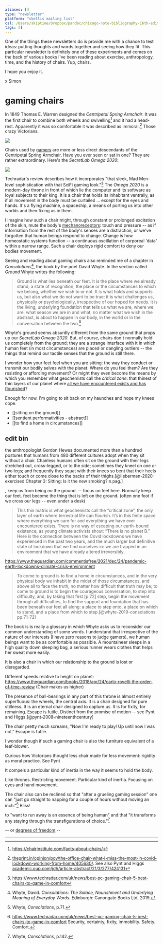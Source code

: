 ```yaml
---
aliases: []
type: "newsletter"
platform: "skellis mailing list"
csl: /Users/skiptime/Dropbox/pandoc/chicago-note-bibliography-16th-edition.csl
tags: []
---
```



One of the things these newsletters do is provide me with a chance to test ideas: putting thoughts and words together and seeing how they fit. This particular newsletter is definitely one of these experiments and comes on the back of various books I've been reading about exercise, anthropology, time, and the history of chairs. Yup, chairs.

I hope you enjoy it.

x Simon

# gaming chairs

In 1849 Thomas E. Warren designed the _Centripetal Spring Armchair_. It was the first chair to combine both wheels and swivelling[^warren] and it had a head-rest. Apparently it was so comfortable it was described as immoral.[^jha] Those crazy Victorians.

![](/assets/centripetal.jpg)

Chairs used by [gamers](https://en.wikipedia.org/wiki/Gamer) are more or less direct descendants of the Centripetal Spring Armchair. Have you ever seen or sat in one? They are rather extraordinary. Here's the _SecretLab Omega 2020_:

![](/assets/gaming-chair.jpg)

Techradar's review describes how it incorporates "that sleek, Mad Men-level sophistication with that SciFi gaming look."[^rev1] The _Omega 2020_ is a modern-day throne in front of which lie the computer and its software as loyal subjects to their king. It is a chair that holds its inhabitant ventrally, as if all movement in the body must be curtailed ... except for the eyes and hands. It's a flying machine, a spaceship, a means of porting us into other worlds and then fixing us in them. 

I imagine how such a chair might, through constant or prolonged excitation of the skin, mute the body's [mechanoreceptors](https://en.wikipedia.org/wiki/Mechanoreceptor): touch and pressure -- as if information from the rest of the body's senses are a distraction, or we've forgotten that human beings respond to change. Change is how homeostatic systems function -- a continuous oscillation of corporeal 'data' within a narrow range. Such a chair deploys rigid comfort to deny our bodies movement. 

Seeing and reading about gaming chairs also reminded me of a chapter in  _Consolations_[^dw], the book by the poet David Whyte. In the section called _Ground_ Whyte writes the following: 

> Ground is what lies beneath our feet. It is the place where we already stand; a state of recognition, the place or the circumstances to which we belong, whether we wish to or not. It is what holds and supports us, but also what we do not want to be true: it is what challenges us, physically or psychologically, irrespective of our hoped for needs. It is the living, underlying foundation that tells us what we are, where we are, what season we are in and what, no matter what we wish in the abstract, is about to happen in our body, in the world or in the conversation between the two.[^dw71]

Whyte's ground seems absurdly different from the same ground that props up our _SecretLab Omega 2020_. But, of course, chairs don't normally hold us completely from the ground; they are a strange interface with it in which human feet (in most circumstances) are placed or dangling outliers -- the things that remind our tactile senses that the ground is still there.

I wonder how your feet feel when you are sitting: the way they conduct or transmit our bodily selves with the planet. Where do you feel them? Are they resisting or affording movement? Or might they even become the means by which you remember what geochemists call the _critical zone_: that thinest of thin layers of our planet where [all we have encountered exists and has flourished](https://www.theguardian.com/commentisfree/2021/dec/24/pandemic-earth-lockdowns-climate-crisis-environment)?

Enough for now. I'm going to sit back on my haunches and hope my knees cope. 


- [[sitting on the ground]]
- [[sentient performativities - abstract]]
- [[to find a home in circumstances]]


## edit bin


the anthropologist Gordon Hewes documented more than a hundred postures that humans from 480 different cultures adopt when they sit without a chair. Chairless humans often sit on the ground with their legs stretched out, cross-legged, or to the side; sometimes they kneel on one or two legs; and frequently they squat with their knees so bent that their heels either touch or come close to the backs of their thighs.[@lieberman-2020-exercised Chapter 3: Sitting: Is it the new smoking? n.pag.]

, keep us from being _on_ the ground. -- focus on feet here. Normally keep our feet. feet become the thing that is left on the ground. (often one foot if we cross our legs -- even under a desk)

> This thin matrix is what geochemists call the “critical zone”, the only layer of earth where terrestrial life can flourish. It’s in this finite space where everything we care for and everything we have ever encountered exists. There is no way of escaping our earth-bound existence; as young climate activists shout: “There is no planet B.” Here is the connection between the Covid lockdowns we have experienced in the past two years, and the much larger but definitive state of lockdown that we find ourselves in: we are trapped in an environment that we have already altered irreversibly.

<https://www.theguardian.com/commentisfree/2021/dec/24/pandemic-earth-lockdowns-climate-crisis-environment>


> To come to ground is to find a home in circumstances, and in the very physical body we inhabit in the midst of those circumstances, and above all to face the truth, no matter how difficult that truth may be; to come to ground is to begin the courageous conversation, to step into difficulty, and, by taking that first [p.72] step, begin the movement through all difficulties, to find the support and foundation that has been beneath our feet all along: a place to step onto, a place on which to stand, and a place from which to step.[@whyte-2019-consolations pp.71-72]

The book is is really a glossary in which Whyte asks us to reconsider our common understanding of some words. 
I understand that irrespective of the nature of our interests (I have zero reasons to judge gamers), we human beings want to be as comfortable as possible. A mountaineer sleeps in a high quality down sleeping bag, a serious runner wears clothes that helps her sweat more easily. 

It is also a chair in which our relationship to the ground is lost or disregarded.

Different speeds relative to height on planet: 
https://www.theguardian.com/books/2018/apr/24/carlo-rovelli-the-order-of-time-review (Chair makes us higher)

The presence of ball-bearings in any part of this throne is almost entirely superfluous: the wheels, the central axis. It is a chair designed for pure stillness. It is an eternal chair designed to capture us. It is for fixity, for remaining. Escape is futile. Distinct from the promise of motion -- see Pynt and Higgs.[@pynt-2008-nineteenthcentury]

The chair pretty much screams, "Now I'm ready to play! Up until now I was not." Escape is futile.

I wonder though if such a gaming chair is also the furniture equivalent of a leaf-blower. 

Curious how Victorians thought less chair made for less movement: rigidity as moral practice. See Pynt

It compels a particular kind of inertia in the way it seems to hold the body.

Like thrones. Restricting movement. Particular kind of inertia. Focusing on eyes and hand movement.

The chair also can be reclined so that "after a grueling gaming session" one can "just go straight to napping for a couple of hours without moving an inch."[^rev2] Bliss! 
[^rev2]: <https://www.techradar.com/uk/news/best-pc-gaming-chair-5-best-chairs-to-game-in-comfort>
Security, certainty, fixity, immobility. Safety. Comfort. 

to "want to run away is an essence of being human" and that "it transforms any staying through the transfigurations of choice."[^dw2]

-- or [degrees of freedom](https://www.ifittraining.co.uk/insights/movement-variability-degrees-freedom/) --


---


[^dw]: Whyte, David. _Consolations: The Solace, Nourishment and Underlying Meaning of Everyday Words_. Edinburgh: Canongate Books Ltd, 2019.
[^rev1]: <https://www.techradar.com/uk/news/best-pc-gaming-chair-5-best-chairs-to-game-in-comfort>
[^dw71]: Whyte, _Consolations_, p.71.
[^dw2]: Whyte, _Consolations_, p.142.
[^warren]: <https://chairinstitute.com/facts-about-chairs/>
[^jha]: [theprint.in/opinion/pov/the-office-chair-what-i-miss-the-most-in-covid-lockdown-working-from-home/405630/](https://theprint.in/opinion/pov/the-office-chair-what-i-miss-the-most-in-covid-lockdown-working-from-home/405630/). See also Pynt and Higgs [academic.oup.com/jdh/article-abstract/21/3/277/424131](https://academic.oup.com/jdh/article-abstract/21/3/277/424131)


